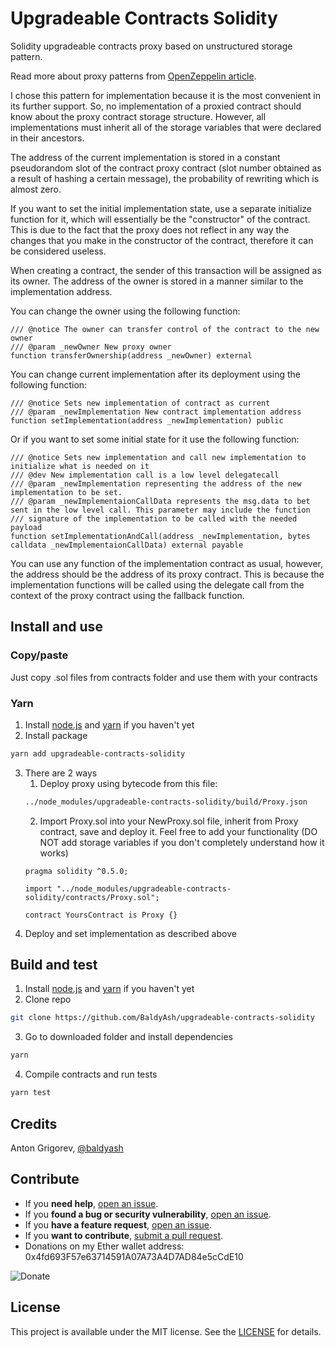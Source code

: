 # Upgradeable Contracts Solidity

Solidity upgradeable contracts proxy based on unstructured storage pattern.

Read more about proxy patterns from [OpenZeppelin article](https://blog.openzeppelin.com/proxy-patterns/).

I chose this pattern for implementation because it is the most convenient in its further support. So, no implementation of a proxied contract should know about the proxy contract storage structure. However, all implementations must inherit all of the storage variables that were declared in their ancestors.

The address of the current implementation is stored in a constant pseudorandom slot of the contract proxy contract (slot number obtained as a result of hashing a certain message), the probability of rewriting which is almost zero.

If you want to set the initial implementation state, use a separate initialize function for it, which will essentially be the "constructor" of the contract. This is due to the fact that the proxy does not reflect in any way the changes that you make in the constructor of the contract, therefore it can be considered useless.

When creating a contract, the sender of this transaction will be assigned as its owner. The address of the owner is stored in a manner similar to the implementation address.

You can change the owner using the following function:
```solidity
/// @notice The owner can transfer control of the contract to the new owner
/// @param _newOwner New proxy owner
function transferOwnership(address _newOwner) external
```

You can change current implementation after its deployment using the following function:
```solidity
/// @notice Sets new implementation of contract as current
/// @param _newImplementation New contract implementation address
function setImplementation(address _newImplementation) public
```
Or if you want to set some initial state for it use the following function:
```solidity
/// @notice Sets new implementation and call new implementation to initialize what is needed on it
/// @dev New implementation call is a low level delegatecall
/// @param _newImplementation representing the address of the new implementation to be set.
/// @param _newImplementaionCallData represents the msg.data to bet sent in the low level call. This parameter may include the function
/// signature of the implementation to be called with the needed payload
function setImplementationAndCall(address _newImplementation, bytes calldata _newImplementaionCallData) external payable
```

You can use any function of the implementation contract as usual, however, the address should be the address of its proxy contract. This is because the implementation functions will be called using the delegate call from the context of the proxy contract using the fallback function.

## Install and use

### Copy/paste

Just copy .sol files from contracts folder and use them with your contracts

### Yarn

1. Install [node.js](https://nodejs.org/en/download/) and [yarn](https://yarnpkg.com/getting-started/install) if you haven't yet
2. Install package
```sh
yarn add upgradeable-contracts-solidity
```
3. There are 2 ways
    1. Deploy proxy using bytecode from this file:
      ```sh
      ../node_modules/upgradeable-contracts-solidity/build/Proxy.json
      ```
    2. Import Proxy.sol into your NewProxy.sol file, inherit from Proxy contract, save and deploy it. Feel free to add your functionality (DO NOT add storage variables if you don't completely understand how it works) 
    ```solidity
    pragma solidity ^0.5.0;

    import "../node_modules/upgradeable-contracts-solidity/contracts/Proxy.sol";

    contract YoursContract is Proxy {}
    ```
4. Deploy and set implementation as described above

## Build and test
1. Install [node.js](https://nodejs.org/en/download/) and [yarn](https://yarnpkg.com/getting-started/install) if you haven't yet
2. Clone repo
```sh
git clone https://github.com/BaldyAsh/upgradeable-contracts-solidity
```
3. Go to downloaded folder and install dependencies
```sh
yarn
```
4. Compile contracts and run tests
```sh
yarn test
```

## Credits

Anton Grigorev, [@baldyash](https://github.com/BaldyAsh)

## Contribute

- If you **need help**, [open an issue](https://github.com/BaldyAsh/upgradeable-contracts-solidity/issues).
- If you **found a bug or security vulnerability**, [open an issue](https://github.com/BaldyAsh/upgradeable-contracts-solidity/issues).
- If you **have a feature request**, [open an issue](https://github.com/BaldyAsh/upgradeable-contracts-solidity/issues).
- If you **want to contribute**, [submit a pull request](https://github.com/BaldyAsh/upgradeable-contracts-solidity/pulls).
- Donations on my Ether wallet address: 0x4fd693F57e63714591A07A73A4D7AD84e5cCdE10

![Donate](http://qrcoder.ru/code/?0x4fd693F57e63714591A07A73A4D7AD84e5cCdE10&4&0)

## License

This project is available under the MIT license. See the [LICENSE](https://github.com/BaldyAsh/upgradeable-contracts-solidity/blob/master/LICENSE) for details.